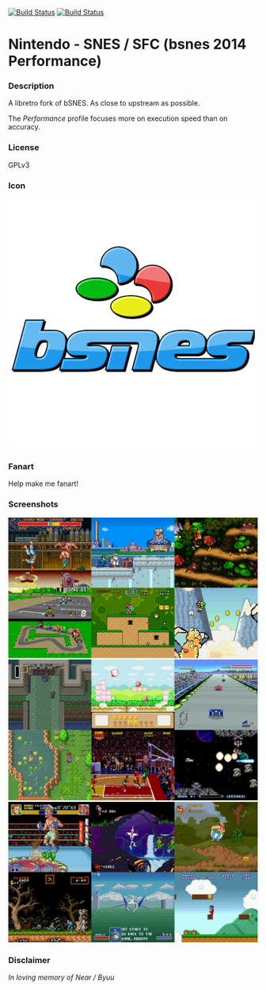[![Build Status](https://travis-ci.org/kodi-game/game.libretro.bsnes2014-performance.svg?branch=master)](https://travis-ci.org/kodi-game/game.libretro.bsnes2014-performance)
[![Build Status](https://ci.appveyor.com/api/projects/status/github/kodi-game/game.libretro.bsnes2014-performance?svg=true)](https://ci.appveyor.com/project/kodi-game/game-libretro-bsnes2014-performance)

# Nintendo - SNES / SFC (bsnes 2014 Performance)

### Description

A libretro fork of bSNES. As close to upstream as possible.

The *Performance* profile focuses more on execution speed than on accuracy.

### License

GPLv3

### Icon

![Nintendo - SNES / SFC (bsnes 2014 Performance) icon](game.libretro.bsnes2014-performance/resources/icon.png)

### Fanart

Help make me fanart!

### Screenshots

![Nintendo - SNES / SFC (bsnes 2014 Performance) screenshot](game.libretro.bsnes2014-performance/resources/screenshot-01.jpg)
![Nintendo - SNES / SFC (bsnes 2014 Performance) screenshot](game.libretro.bsnes2014-performance/resources/screenshot-02.jpg)
![Nintendo - SNES / SFC (bsnes 2014 Performance) screenshot](game.libretro.bsnes2014-performance/resources/screenshot-03.jpg)

### Disclaimer

*In loving memory of Near / Byuu*
